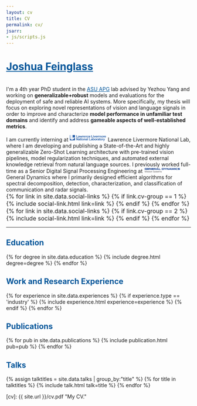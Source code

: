 ```yaml
---
layout: cv
title: CV
permalink: cv/
jsarr:
- js/scripts.js
---
```


<h1><a style="color: #059; margin-left:0px" href="https://joshuafeinglass.com">Joshua Feinglass</a></h1>


<br/><span class="cv-max-width"> 
		I'm a 4th year PhD student in the <a href="https://yezhouyang.engineering.asu.edu/research-group/" style="color:#005599">ASU APG</a> lab advised by Yezhou Yang and working on <b>generalizable+robust</b> models and evaluations for the deployment of safe and reliable AI systems. More specifically, my thesis will focus on exploring novel representations of vision and language signals in order to improve and characterize <b>model performance in unfamiliar test domains</b> and identify and address <b>gameable aspects of well-established metrics</b>. 
</span>

<span class="cv-max-width">
		I am currently interning at <img class="intro-logo" style="width: 100px;" src="/images/logos/llnl.png">  Lawrence Livermore National Lab, where I am developing and publishing a State-of-the-Art and highly generalizable Zero-Shot Learning architecture with pre-trained vision pipelines, model regularization techniques, and automated external knowledge retrieval from natural language sources. I previously worked full-time as a Senior Digital Signal Processing Engineering at <img class="intro-logo" style="width: 100px;" src="/images/logos/gd.png"> General Dynamics where I primarily designed efficient algorithms for spectral decomposition, detection, characterization, and classification of communication and radar signals.
</span>

<div class="cv-image-links-wrapper" style="font-size: 16px; padding-bottom: 0;">
	<div class="cv-image-links">
		{% for link in site.data.social-links %}
			{% if link.cv-group == 1 %}
				{% include social-link.html link=link %}
			{% endif %}
		{% endfor %}
	</div>
	<div class="cv-image-links">
		{% for link in site.data.social-links %}
			{% if link.cv-group == 2 %}
				{% include social-link.html link=link %}
			{% endif %}
		{% endfor %}
	</div>
</div>


***


<h2><b><a style="color: #059">Education</a></b></h2>

{% for degree in site.data.education %}
{% include degree.html degree=degree %}
{% endfor %}


<h2><b><a style="color: #059">Work and Research Experience</a></b></h2>

{% for experience in site.data.experiences %}
{% if experience.type == 'industry' %}
{% include experience.html experience=experience %}
{% endif %}
{% endfor %}

<h2 id="publications"><b><a style="color: #059">Publications</a></b></h2>

{% for pub in site.data.publications %}
{% include publication.html pub=pub %}
{% endfor %}


<h2><b><a style="color: #059">Talks</a></b></h2>

{% assign talktitles = site.data.talks | group_by:"title" %}
{% for title in talktitles %}
{% include talk.html talk=title %}
{% endfor %}

[cv]: {{ site.url }}/cv.pdf "My CV."
